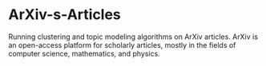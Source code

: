 # ArXiv-s-Articles
Running clustering and topic modeling algorithms on ArXiv articles. ArXiv is an open-access platform for scholarly articles, mostly in the fields of computer science, mathematics, and physics.
